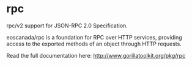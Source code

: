 rpc
===


rpc/v2 support for JSON-RPC 2.0 Specification.

eoscanada/rpc is a foundation for RPC over HTTP services, providing access to the exported methods of an object through HTTP requests.

Read the full documentation here: http://www.gorillatoolkit.org/pkg/rpc
